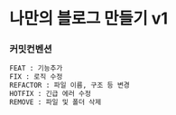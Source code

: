 # 나만의 블로그 만들기 v1

### 커밋컨벤션

```bash
FEAT : 기능추가
FIX : 로직 수정
REFACTOR : 파일 이름, 구조 등 변경
HOTFIX : 긴급 에러 수정
REMOVE : 파일 및 폴더 삭제
```
